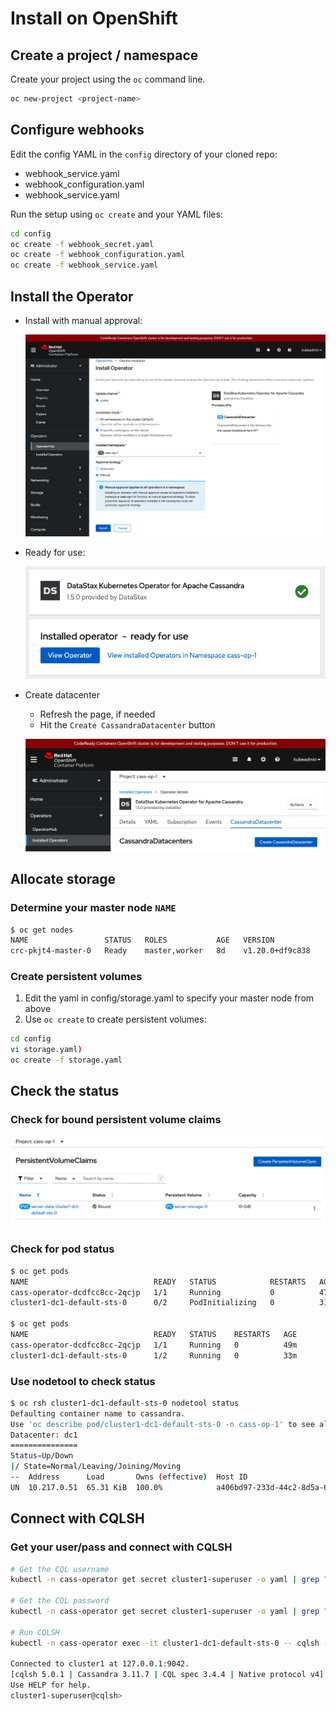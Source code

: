 # Install on OpenShift

## Create a project / namespace

Create your project using the `oc` command line.

```bash
oc new-project <project-name>
```

## Configure webhooks

Edit the config YAML in the `config` directory of your cloned repo:

* webhook_service.yaml
* webhook_configuration.yaml
* webhook_service.yaml

Run the setup using `oc create` and your YAML files:

```bash
cd config
oc create -f webhook_secret.yaml
oc create -f webhook_configuration.yaml
oc create -f webhook_service.yaml      
```

## Install the Operator

* Install with manual approval:

  ![manual_approval](images/manual_approval.png)

* Ready for use:

   ![ready_for_use](images/ready_for_use.png)

* Create datacenter

  * Refresh the page, if needed
  * Hit the `Create CassandraDatacenter` button

  ![create_datacenter](images/create_datacenter.png)

## Allocate storage

### Determine your master node `NAME`

```bash
$ oc get nodes
NAME                 STATUS   ROLES           AGE   VERSION
crc-pkjt4-master-0   Ready    master,worker   8d    v1.20.0+df9c838
```

### Create persistent volumes

1. Edit the yaml in config/storage.yaml to specify your master node from above
1. Use `oc create` to create persistent volumes:

```bash
cd config
vi storage.yaml)
oc create -f storage.yaml
```

## Check the status

### Check for bound persistent volume claims

![PVC bound](images/pvc_bound.png)

### Check for pod status

```bash
$ oc get pods
NAME                            READY   STATUS            RESTARTS   AGE
cass-operator-dcdfcc8cc-2qcjp   1/1     Running           0          47m
cluster1-dc1-default-sts-0      0/2     PodInitializing   0          31m

$ oc get pods
NAME                            READY   STATUS    RESTARTS   AGE
cass-operator-dcdfcc8cc-2qcjp   1/1     Running   0          49m
cluster1-dc1-default-sts-0      1/2     Running   0          33m
```

### Use nodetool to check status

```bash
$ oc rsh cluster1-dc1-default-sts-0 nodetool status
Defaulting container name to cassandra.
Use 'oc describe pod/cluster1-dc1-default-sts-0 -n cass-op-1' to see all of the containers in this pod.
Datacenter: dc1
===============
Status=Up/Down
|/ State=Normal/Leaving/Joining/Moving
--  Address      Load       Owns (effective)  Host ID                               Token                                    Rack
UN  10.217.0.51  65.31 KiB  100.0%            a406bd97-233d-44c2-8d5a-6c34f9ff0b88  -4442108182540320158                     default
```

## Connect with CQLSH

### Get your user/pass and connect with CQLSH

```bash
# Get the CQL username
kubectl -n cass-operator get secret cluster1-superuser -o yaml | grep " username" | awk -F" " '{print $2}' | base64 -d && echo ""

# Get the CQL password
kubectl -n cass-operator get secret cluster1-superuser -o yaml | grep " password" | awk -F" " '{print $2}' | base64 -d && echo ""

# Run CQLSH
kubectl -n cass-operator exec -it cluster1-dc1-default-sts-0 -- cqlsh -u <cql-username> -p <cql-password>

Connected to cluster1 at 127.0.0.1:9042.
[cqlsh 5.0.1 | Cassandra 3.11.7 | CQL spec 3.4.4 | Native protocol v4]
Use HELP for help.
cluster1-superuser@cqlsh>
```
